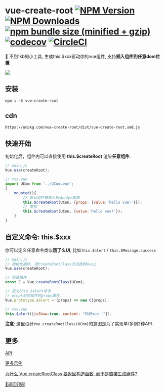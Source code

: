 # vue-create-root [![NPM Version][npm-image]][npm-url] [![NPM Downloads][downloads-image]][downloads-url] [![npm bundle size (minified + gzip)][size-image]][size-url] [![codecov](https://codecov.io/gh/any86/vue-create-root/branch/develop/graph/badge.svg)](https://codecov.io/gh/any86/vue-create-root) [![CircleCI](https://circleci.com/gh/any86/vue-create-root.svg?style=svg)](https://circleci.com/gh/any86/vue-create-root)

[size-image]: https://badgen.net/bundlephobia/minzip/vue-create-root
[size-url]: https://bundlephobia.com/result?p=vue-create-root
[npm-image]: https://img.shields.io/npm/v/vue-create-root.svg
[npm-url]: https://npmjs.org/package/vue-create-root
[downloads-image]: https://badgen.net/npm/dt/vue-create-root
[downloads-url]: https://npmjs.org/package/vue-create-root

:lollipop: 不到1kb的小工具, 生成this.$xxx驱动你的vue组件, 支持**插入组件到任意dom位置**.

![](https://user-images.githubusercontent.com/8264787/63213406-99901300-c13e-11e9-94e6-839b4125e881.png)



## 安装

```shell
npm i -S vue-create-root
```

## cdn

```
https://unpkg.com/vue-create-root/dist/vue-create-root.umd.js
```

## 快速开始


初始化后，组件内可以直接使用 **this.\$createRoot** 渲染**任意组件**.

```javascript
// main.js
Vue.use(createRoot);

// xxx.vue
import UCom from '../UCom.vue';
{
    mounted(){
        // 默认组件被插入到<body>尾部
        this.$createRoot(UCom, {props: {value:'hello vue!'}});
        // 简写
        this.$createRoot(UCom, {value:'hello vue!'});
    }
}

```

## 自定义命令: this.\$xxx
你可以定义任意命令类似**饿了么UI**, 比如`this.$alert` / `this.$Message.success`

```javascript
// main.js
// 初始化插件, 把createRootClass方法挂到Vue上
Vue.use(createRoot);

// 包装组件
const C = Vue.createRootClass(UCom);

// 定义this.$alert命令
// props对应组件的props属性
Vue.prototype.$alert = (props) => new C(props);
```

```javascript
// xxx.vue
this.$alert({isShow:true, content: "你好vue !"});
```
**注意**: 这里设计`Vue.createRootClass(UCom)`的意图是为了实现单/多例2种API.

## 更多

[API](docs/API.md)

[更多示例](docs/example.md)

[为什么 Vue.createRootClass 要返回构造函数, 而不是直接生成组件?](docs/why.md)

[:rocket:返回顶部](#vue-create-root-----)

